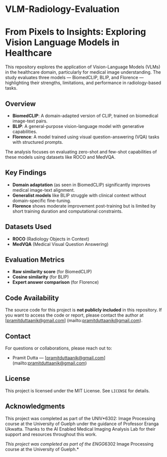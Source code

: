 # VLM-Radiology-Evaluation
# From Pixels to Insights: Exploring Vision Language Models in Healthcare

This repository explores the application of Vision-Language Models (VLMs) in the healthcare domain, particularly for medical image understanding. The study evaluates three models — BiomedCLIP, BLIP, and Florence — highlighting their strengths, limitations, and performance in radiology-based tasks.

## Overview

- **BiomedCLIP**: A domain-adapted version of CLIP, trained on biomedical image-text pairs.
- **BLIP**: A general-purpose vision-language model with generative capabilities.
- **Florence**: A model trained using visual question-answering (VQA) tasks with structured prompts.

The analysis focuses on evaluating zero-shot and few-shot capabilities of these models using datasets like ROCO and MedVQA.

## Key Findings

- **Domain adaptation** (as seen in BiomedCLIP) significantly improves medical image-text alignment.
- **Generalist models** like BLIP struggle with clinical context without domain-specific fine-tuning.
- **Florence** shows moderate improvement post-training but is limited by short training duration and computational constraints.

## Datasets Used

- **ROCO** (Radiology Objects in Context)
- **MedVQA** (Medical Visual Question Answering)

## Evaluation Metrics

- **Raw similarity score** (for BiomedCLIP)
- **Cosine similarity** (for BLIP)
- **Expert answer comparison** (for Florence)

## Code Availability

The source code for this project is **not publicly included** in this repository. If you want to access the code or report, please contact the author at [pramitduttaanik@gmail.com] (mailto:pramitduttaanik@gmail.com).


## Contact

For questions or collaborations, please reach out to:

- Pramit Dutta — [pramitduttaanik@gmail.com] (mailto:pramitduttaanik@gmail.com)

## License

This project is licensed under the MIT License. See `LICENSE` for details.

## Acknowledgments
This project was completed as part of the UNIV*6302: Image Processing course at the University of Guelph under the guidance of Professor Eranga Ukwatta. Thanks to the AI Enabled Medical Imaging Analysis Lab for their support and resources throughout this work.

*This project was completed as part of the ENGG*6302 Image Processing course at the University of Guelph.*



